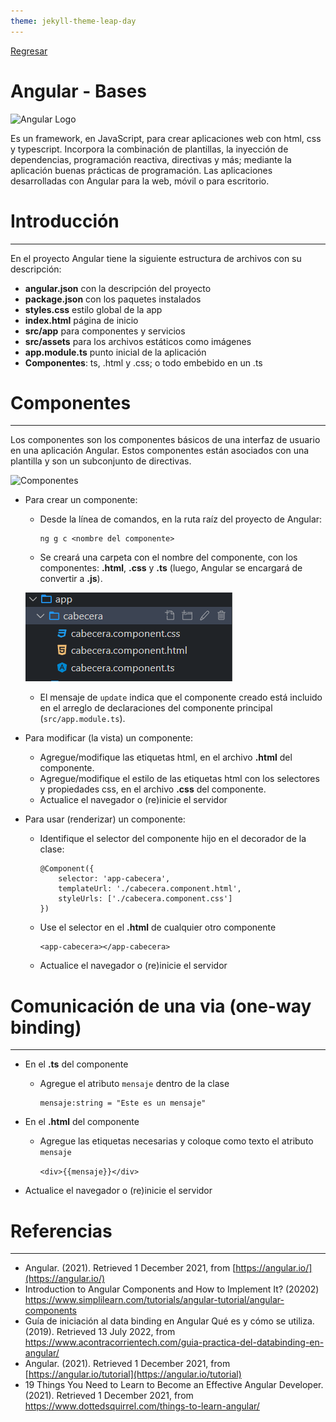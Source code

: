 ```yaml
---
theme: jekyll-theme-leap-day
---
```


[Regresar](/DAWM-2022/)

Angular - Bases
====================

![Angular Logo](https://cms-assets.tutsplus.com/uploads/users/34/posts/22391/preview_image/angular-js-firebase.png)

Es un framework, en JavaScript, para crear aplicaciones web con html, css y typescript. Incorpora la combinación de plantillas, la inyección de dependencias, programación reactiva, directivas y más; mediante la aplicación buenas prácticas de programación. Las aplicaciones desarrolladas con Angular para la web, móvil o para escritorio.

Introducción
============

* * *

En el proyecto Angular tiene la siguiente estructura de archivos con su descripción:

*   **angular.json** con la descripción del proyecto
*   **package.json** con los paquetes instalados
*   **styles.css** estilo global de la app
*   **index.html** página de inicio
*   **src/app** para componentes y servicios
*   **src/assets** para los archivos estáticos como imágenes
*   **app.module.ts** punto inicial de la aplicación
*   **Componentes**: ts, .html y .css; o todo embebido en un .ts  
    

Componentes
===========

* * *

Los componentes son los componentes básicos de una interfaz de usuario en una aplicación Angular. Estos componentes están asociados con una plantilla y son un subconjunto de directivas.

![Componentes](https://www.simplilearn.com/ice9/free_resources_article_thumb/Components_Heirarchy-Angular_Components.PNG)

* Para crear un componente:

    + Desde la línea de comandos, en la ruta raíz del proyecto de Angular:
      ```
      ng g c <nombre del componente>
      ```
    + Se creará una carpeta con el nombre del componente, con los componentes: **.html**, **.css** y **.ts** (luego, Angular se encargará de convertir a **.js**).
    
    ![componente](imagenes/angular_bases_componente.png)
    
    + El mensaje de `update` indica que el componente creado está incluido en el arreglo de declaraciones del componente principal (`src/app.module.ts`).

* Para modificar (la vista) un componente:

    + Agregue/modifique las etiquetas html, en el archivo **.html** del componente.
    + Agregue/modifique el estilo de las etiquetas html con los selectores y propiedades css, en el archivo **.css** del componente.
    + Actualice el navegador o (re)inicie el servidor

* Para usar (renderizar) un componente:
    
    + Identifique el selector del componente hijo en el decorador de la clase:
      ```
      @Component({
          selector: 'app-cabecera',
          templateUrl: './cabecera.component.html',
          styleUrls: ['./cabecera.component.css']
      })
      ```
    + Use el selector en el **.html** de cualquier otro componente
      ```
      <app-cabecera></app-cabecera>
      ``` 

    + Actualice el navegador o (re)inicie el servidor



Comunicación de una via (one-way binding) 
=========================================

* * *

* En el **.ts** del componente

  + Agregue el atributo `mensaje` dentro de la clase

    ```
    mensaje:string = "Este es un mensaje"
    ```
* En el **.html** del componente
  
  + Agregue las etiquetas necesarias y coloque como texto el atributo `mensaje`
  
    
    `<div>{{mensaje}}</div>`
       

* Actualice el navegador o (re)inicie el servidor
    


Referencias 
===========

* * *

* Angular. (2021). Retrieved 1 December 2021, from [https://angular.io/](https://angular.io/)
* Introduction to Angular Components and How to Implement It? (20202) https://www.simplilearn.com/tutorials/angular-tutorial/angular-components
* Guía de iniciación al data binding en Angular Qué es y cómo se utiliza. (2019). Retrieved 13 July 2022, from https://www.acontracorrientech.com/guia-practica-del-databinding-en-angular/
* Angular. (2021). Retrieved 1 December 2021, from [https://angular.io/tutorial](https://angular.io/tutorial)
* 19 Things You Need to Learn to Become an Effective Angular Developer. (2021). Retrieved 1 December 2021, from https://www.dottedsquirrel.com/things-to-learn-angular/